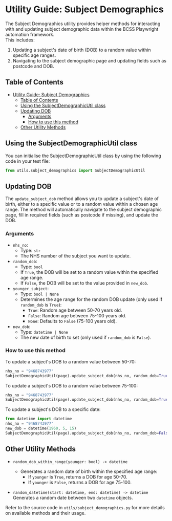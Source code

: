 # Utility Guide: Subject Demographics

The Subject Demographics utility provides helper methods for interacting with and updating subject demographic data within the BCSS Playwright automation framework.<br>
This includes:

1. Updating a subject's date of birth (DOB) to a random value within specific age ranges.
2. Navigating to the subject demographic page and updating fields such as postcode and DOB.

## Table of Contents

- [Utility Guide: Subject Demographics](#utility-guide-subject-demographics)
  - [Table of Contents](#table-of-contents)
  - [Using the SubjectDemographicUtil class](#using-the-subjectdemographicutil-class)
  - [Updating DOB](#updating-dob)
    - [Arguments](#arguments)
    - [How to use this method](#how-to-use-this-method)
  - [Other Utility Methods](#other-utility-methods)

## Using the SubjectDemographicUtil class

You can initialise the SubjectDemographicUtil class by using the following code in your test file:

```python
from utils.subject_demographics import SubjectDemographicUtil
```

## Updating DOB

The `update_subject_dob` method allows you to update a subject's date of birth, either to a specific value or to a random value within a chosen age range. The method will automatically navigate to the subject demographic page, fill in required fields (such as postcode if missing), and update the DOB.

### Arguments

- `nhs_no`:
  - Type: `str`
  - The NHS number of the subject you want to update.
- `random_dob`:
  - Type: `bool`
  - If `True`, the DOB will be set to a random value within the specified age range.
  - If `False`, the DOB will be set to the value provided in `new_dob`.
- `younger_subject`:
  - Type: `bool | None`
  - Determines the age range for the random DOB update (only used if `random_dob` is `True`):
    - `True`: Random age between 50-70 years old.
    - `False`: Random age between 75-100 years old.
    - `None`: Defaults to `False` (75-100 years old).
- `new_dob`:
  - Type: `datetime | None`
  - The new date of birth to set (only used if `random_dob` is `False`).

### How to use this method

To update a subject's DOB to a random value between 50-70:

```python
nhs_no = "9468743977"
SubjectDemographicUtil(page).update_subject_dob(nhs_no, random_dob=True, younger_subject=True)
```

To update a subject's DOB to a random value between 75-100:

```python
nhs_no = "9468743977"
SubjectDemographicUtil(page).update_subject_dob(nhs_no, random_dob=True, younger_subject=False)
```

To update a subject's DOB to a specific date:

```python
from datetime import datetime
nhs_no = "9468743977"
new_dob = datetime(1960, 5, 15)
SubjectDemographicUtil(page).update_subject_dob(nhs_no, random_dob=False, new_dob=new_dob)
```

## Other Utility Methods

- `random_dob_within_range(younger: bool) -> datetime`
  - Generates a random date of birth within the specified age range:
    - If `younger` is `True`, returns a DOB for age 50-70.
    - If `younger` is `False`, returns a DOB for age 75-100.

- `random_datetime(start: datetime, end: datetime) -> datetime`
  Generates a random date between two `datetime` objects.

Refer to the source code in `utils/subject_demographics.py` for more details on available methods and their usage.
